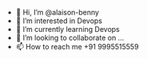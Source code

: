 - 👋 Hi, I’m @alaison-benny
- 👀 I’m interested in Devops
- 🌱 I’m currently learning Devops
- 💞️ I’m looking to collaborate on ...
- 📫 How to reach me +91 9995515559

<!---
alaison-benny/alaison-benny is a ✨ special ✨ repository because its `README.md` (this file) appears on your GitHub profile.
You can click the Preview link to take a look at your changes.
--->
